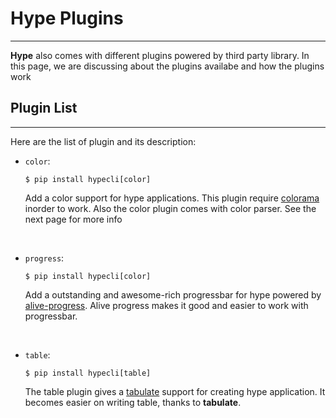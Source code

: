
# Hype Plugins
---

**Hype** also comes with different plugins powered by third party library.
In this page, we are discussing about the plugins availabe and how the plugins work

## Plugin List
---

Here are the list of plugin and its description:

- `color`:

    ```console
    $ pip install hypecli[color]
    ```

    Add a color support for hype applications. This plugin require <a href="" class="external-link">colorama</a> inorder to work.
    Also the color plugin comes with color parser. See the next page for more info
    
<br />

- `progress`:

    ```console
    $ pip install hypecli[color]
    ```
    
    Add a outstanding and awesome-rich progressbar for hype powered by <a href="" class="external-link">alive-progress</a>. Alive progress makes it good and easier to work
    with progressbar.

<br />

- `table`:

    ```console
    $ pip install hypecli[table]
    ```

    The table plugin gives a <a href="" class="external-link">tabulate</a> support for 
    creating hype application. It becomes easier on writing table, thanks to **tabulate**.




    
